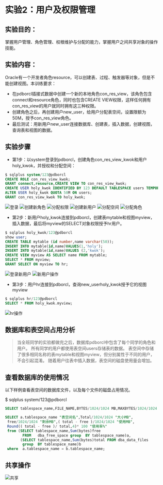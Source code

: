 # 实验2：用户及权限管理

## 实验目的：

掌握用户管理、角色管理、权根维护与分配的能力，掌握用户之间共享对象的操作技能。

## 实验内容：
Oracle有一个开发者角色resource，可以创建表、过程、触发器等对象，但是不能创建视图。本训练要求：
- 在pdborcl插接式数据中创建一个新的本地角色con_res_view，该角色包含connect和resource角色，同时也包含CREATE VIEW权限，这样任何拥有con_res_view的用户就同时拥有这三种权限。
- 创建角色之后，再创建用户new_user，给用户分配表空间，设置限额为50M，授予con_res_view角色。
- 最后测试：用新用户new_user连接数据库、创建表，插入数据，创建视图，查询表和视图的数据。

## 实验步骤



- 第1步：以system登录到pdborcl，创建角色con_res_view_kwok和用户holy_kwok，并授权和分配空间：

```sql
$ sqlplus system/123@pdborcl
CREATE ROLE con_res_view_kwok;
GRANT connect,resource,CREATE VIEW TO con_res_view_kwok;
CREATE USER holy_kwok IDENTIFIED BY 123 DEFAULT TABLESPACE users TEMPORARY TABLESPACE temp;
ALTER USER holy_kwok QUOTA 50M ON users;
GRANT con_res_view_kwok TO holy_kwok;
```
![登录](./login.jpg)
![创建新角色](./create_role1.jpg)
![分配权限](./take_grant.jpg)
![创建新用户](./create_role2.jpg)
![分配空间](./change_role2.jpg)
![分配角色](./take_grant2.jpg)

- 第2步：新用户holy_kwok连接到pdborcl，创建表mytable和视图myview，插入数据，最后将myview的SELECT对象权限授予hr用户。

```sql
$ sqlplus holy_kwok/123@pdborcl
show user;
CREATE TABLE mytable (id number,name varchar(50));
INSERT INTO mytable(id,name)VALUES(1,'holy');
INSERT INTO mytable(id,name)VALUES (2,'kwok');
CREATE VIEW myview AS SELECT name FROM mytable;
SELECT * FROM myview;
GRANT SELECT ON myview TO hr;
```
![登录新用户](./login_new.jpg)
![新用户操作](./show_new_user.jpg)

- 第3步：用户hr连接到pdborcl，查询new_userholy_kwok授予它的视图myview

```sql
$ sqlplus hr/123@pdborcl
SELECT * FROM holy_kwok.myview;
```
![hr操作](./use_hr.jpg)

>

## 数据库和表空间占用分析

> 当全班同学的实验都做完之后，数据库pdborcl中包含了每个同学的角色和用户。
> 所有同学的用户都使用表空间users存储表的数据。
> 表空间中存储了很多相同名称的表mytable和视图myview，但分别属性于不同的用户，不会引起混淆。
> 随着用户往表中插入数据，表空间的磁盘使用量会增加。

## 查看数据库的使用情况

以下样例查看表空间的数据库文件，以及每个文件的磁盘占用情况。

$ sqlplus system/123@pdborcl
```sql
SELECT tablespace_name,FILE_NAME,BYTES/1024/1024 MB,MAXBYTES/1024/1024 MAX_MB,autoextensible FROM dba_data_files  WHERE  tablespace_name='USERS';

SELECT a.tablespace_name "表空间名",Total/1024/1024 "大小MB",
 free/1024/1024 "剩余MB",( total - free )/1024/1024 "使用MB",
 Round(( total - free )/ total,4)* 100 "使用率%"
 from (SELECT tablespace_name,Sum(bytes)free
        FROM   dba_free_space group  BY tablespace_name)a,
       (SELECT tablespace_name,Sum(bytes)total FROM dba_data_files
        group  BY tablespace_name)b
 where  a.tablespace_name = b.tablespace_name;
```

## 共享操作
![共享](./operation_grant.jpg)